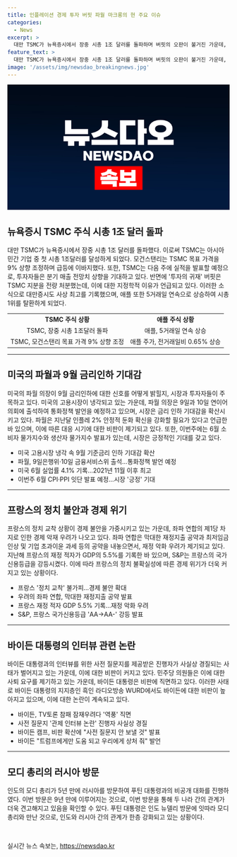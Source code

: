 ```yaml
---
title: 인플레이션 경제 투자 버핏 파월 마크롱의 현 주요 이슈
categories:
  - News
excerpt: >
  대만 TSMC가 뉴욕증시에서 장중 시총 1조 달러를 돌파하며 버핏의 오판이 불거진 가운데, 애플과 MS도 동반 상승세를 보이고 있다. 미국의 파월 의장의 의회 출석으로 인해 9월의 금리 인하 기대가 높아지고 있으며, 프랑스 정치의 불확실성과 관련한 경제 불안이 커지고 있다. 미국 대통령 바이든의 인터뷰 논란과 모디 총리의 러시아 방문 등 국제·경제 이슈가 화제를 모았다.
feature_text: >
  대만 TSMC가 뉴욕증시에서 장중 시총 1조 달러를 돌파하며 버핏의 오판이 불거진 가운데, 애플과 MS도 동반 상승세를 보이고 있다. 미국의 파월 의장의 의회 출석으로 인해 9월의 금리 인하 기대가 높아지고 있으며, 프랑스 정치의 불확실성과 관련한 경제 불안이 커지고 있다. 미국 대통령 바이든의 인터뷰 논란과 모디 총리의 러시아 방문 등 국제·경제 이슈가 화제를 모았다.
image: '/assets/img/newsdao_breakingnews.jpg'
---
```


<p><img src="/assets/img/newsdao_breakingnews.jpg" alt="ranknews 속보" /></p>

<h2 data-ke-size="size26">뉴욕증시 TSMC 주식 시총 1조 달러 돌파</h2>

<p data-ke-size="size16">대만 TSMC가 뉴욕증시에서 장중 시총 1조 달러를 돌파했다. 이로써 TSMC는 아시아 민간 기업 중 첫 시총 1조달러를 달성하게 되었다. 모건스탠리는 TSMC 목표 가격을 9% 상향 조정하며 급등에 이바지했다. 또한, TSMC는 다음 주에 실적을 발표할 예정으로, 투자자들은 분기 매출 전망치 상향을 기대하고 있다. 반면에 '투자의 귀재' 버핏은 TSMC 지분을 전량 처분했는데, 이에 대한 지정학적 이유가 언급되고 있다. 이러한 소식으로 대만증시도 사상 최고를 기록했으며, 애플 또한 5거래일 연속으로 상승하여 시총 1위를 탈환하게 되었다.</p>

<table>
  <tr>
    <td style="text-align: center; height: 17px;"><b>TSMC 주식 상황</b></td>
    <td style="text-align: center; height: 17px;"><b>애플 주식 상황</b></td>
  </tr>
  <tr>
    <td style="text-align: center; height: 17px;">TSMC, 장중 시총 1조달러 돌파</td>
    <td style="text-align: center; height: 17px;">애플, 5거래일 연속 상승</td>
  </tr>
  <tr>
    <td style="text-align: center; height: 17px;">TSMC, 모건스탠리 목표 가격 9% 상향 조정</td>
    <td style="text-align: center; height: 17px;">애플 주가, 전거래일비 0.65% 상승</td>
  </tr>
</table>

<hr>

<h2 data-ke-size="size26">미국의 파월과 9월 금리인하 기대감</h2>

<p data-ke-size="size16">미국의 파월 의장이 9월 금리인하에 대한 신호를 어떻게 밝힐지, 시장과 투자자들이 주목하고 있다. 미국의 고용시장이 냉각되고 있는 가운데, 파월 의장은 9일과 10일 연이어 의회에 출석하여 통화정책 발언을 예정하고 있으며, 시장은 금리 인하 기대감을 확산시키고 있다. 파월은 지난달 인플레 2% 안정적 둔화 확신을 강화할 필요가 있다고 언급한 바 있으며, 이에 따른 대응 시기에 대한 비판이 제기되고 있다. 또한, 이번주에는 6월 소비자 물가지수와 생산자 물가지수 발표가 있는데, 시장은 긍정적인 기대를 갖고 있다.</p>

<ul>
  <li>미국 고용시장 냉각 속 9월 기준금리 인하 기대감 확산</li>
  <li>파월, 9일은행위·10일 금융서비스위 출석…통화정책 발언 예정</li>
  <li>미국 6월 실업률 4.1% 기록…2021년 11월 이후 최고</li>
  <li>이번주 6월 CPI·PPI 잇단 발표 예정…시장 '긍정' 기대</li>
</ul>

<hr>

<h2 data-ke-size="size26">프랑스의 정치 불안과 경제 위기</h2>

<p data-ke-size="size16">프랑스의 정치 교착 상황이 경제 불안을 가중시키고 있는 가운데, 좌파 연합의 제1당 차지로 인한 경제 악재 우려가 나오고 있다. 좌파 연합은 막대한 재정지출 공약과 최저임금 인상 및 기업 초과이윤 과세 등의 공약을 내놓으면서, 재정 악화 우려가 제기되고 있다. 지난해 프랑스의 재정 적자가 GDP의 5.5%를 기록한 바 있으며, S&P는 프랑스의 국가신용등급을 강등시켰다. 이에 따라 프랑스의 정치 불확실성에 따른 경제 위기가 더욱 커지고 있는 상황이다.</p>

<ul>
  <li>프랑스 '정치 교착' 불가피...경제 불안 확대</li>
  <li>우려의 좌파 연합, 막대한 재정지출 공약 발표</li>
  <li>프랑스 재정 적자 GDP 5.5% 기록…재정 악화 우려</li>
  <li>S&P, 프랑스 국가신용등급 'AA→AA-' 강등 발표</li>
</ul>

<hr>

<h2 data-ke-size="size26">바이든 대통령의 인터뷰 관련 논란</h2>

<p data-ke-size="size16">바이든 대통령과의 인터뷰를 위한 사전 질문지를 제공받은 진행자가 사실상 경질되는 사태가 벌어지고 있는 가운데, 이에 대한 비판이 커지고 있다. 민주당 의원들은 이에 대한 사퇴 요구를 제기하고 있는 가운데, 바이든 대통령은 비판에 직면하고 있다. 이러한 사태로 바이든 대통령의 지지층인 흑인 라디오방송 WURD에서도 바이든에 대한 비판이 높아지고 있으며, 이에 대한 논란이 계속되고 있다.</p>

<ul>
  <li>바이든, TV토론 참패 잠재우려다 '역풍' 직면</li>
  <li>사전 질문지 '관제 인터뷰 논란' 진행자 사실상 경질</li>
  <li>바이든 캠프, 비판 확산에 "사전 질문지 안 보낼 것" 발표</li>
  <li>바이든 "트럼프에게만 도움 되고 우리에게 상처 줘" 발언</li>
</ul>

<hr>

<h2 data-ke-size="size26">모디 총리의 러시아 방문</h2>

<p data-ke-size="size16">인도의 모디 총리가 5년 만에 러시아를 방문하여 푸틴 대통령과의 비공개 대화를 진행하였다. 이번 방문은 9년 만에 이루어지는 것으로, 이번 방문을 통해 두 나라 간의 관계가 더욱 견고해지고 있음을 확인할 수 있다. 푸틴 대통령은 인도 뉴델리 방문에 잇따라 모디 총리와 만난 것으로, 인도와 러시아 간의 관계가 한층 강화되고 있는 상황이다.</p>

<p data-ke-size="size16">&nbsp;</p>
실시간 뉴스 속보는, <a href="https://newsdao.kr" rel="dofollow">https://newsdao.kr</a>


